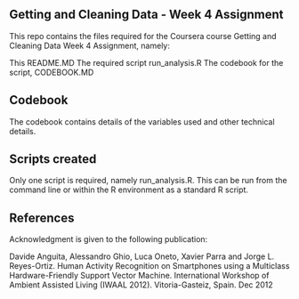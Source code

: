 ## Getting and Cleaning Data - Week 4 Assignment

This repo contains the files required for the Coursera course Getting and Cleaning Data Week 4 Assignment, namely:

This README.MD
The required script run_analysis.R
The codebook for the script, CODEBOOK.MD

## Codebook

The codebook contains details of the variables used and other technical details.

## Scripts created

Only one script is required, namely run_analysis.R. This can be run from the command line or within the R environment as a standard R script.

## References

Acknowledgment is given to the following publication:

Davide Anguita, Alessandro Ghio, Luca Oneto, Xavier Parra and Jorge L. Reyes-Ortiz. Human Activity Recognition on Smartphones using a Multiclass Hardware-Friendly Support Vector Machine. International Workshop of Ambient Assisted Living (IWAAL 2012). Vitoria-Gasteiz, Spain. Dec 2012
